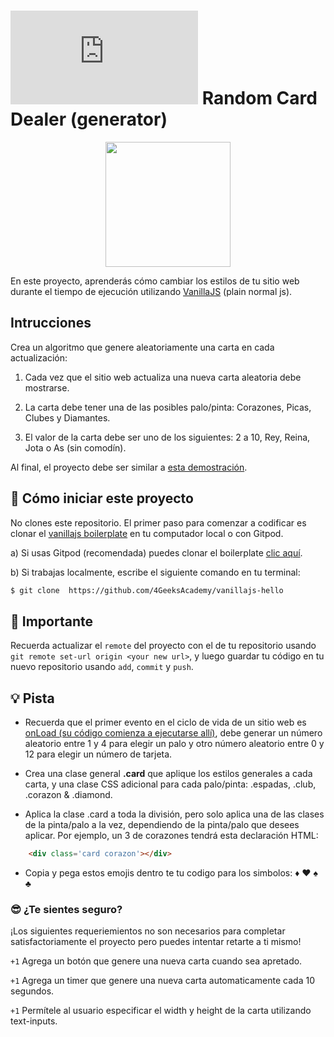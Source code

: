 # ![alt text](https://assets.breatheco.de/apis/img/images.php?blob&random&cat=icon&tags=breathecode,32)  Random Card Dealer (generator)

<p align="center">
<img height="200px" src="https://github.com/breatheco-de/exercise-random-card/blob/master/preview.gif?raw=true" />
</p>

En este proyecto, aprenderás cómo cambiar los estilos de tu sitio web durante el tiempo de ejecución utilizando [VanillaJS](https://stackoverflow.com/questions/20435653/what-is-vanillajs) (plain normal js).

## Intrucciones

Crea un algoritmo que genere aleatoriamente una carta en cada actualización:

1. Cada vez que el sitio web actualiza una nueva carta aleatoria debe mostrarse.

2. La carta debe tener una de las posibles palo/pinta: Corazones, Picas, Clubes y Diamantes.

3. El valor de la carta debe ser uno de los siguientes: 2 a 10, Rey, Reina, Jota o As (sin comodín).

Al final, el proyecto debe ser similar a [esta demostración](https://github.com/breatheco-de/exercise-random-card/blob/master/preview.gif?raw=true).

## 🌱  Cómo iniciar este proyecto

 No clones este repositorio. El primer paso para comenzar a codificar es clonar el [vanillajs boilerplate](https://github.com/4GeeksAcademy/vanillajs-hello) en tu computador local o con Gitpod.

a) Si usas Gitpod (recomendada) puedes clonar el boilerplate [clic aquí](https://github.com/4GeeksAcademy/vanillajs-hello).

b) Si trabajas localmente, escribe el siguiente comando en tu terminal: 

```sh
$ git clone  https://github.com/4GeeksAcademy/vanillajs-hello
```

## 🔎 Importante

Recuerda actualizar el `remote` del proyecto con el de tu repositorio usando `git remote set-url origin <your new url>`, y luego guardar tu código en tu nuevo repositorio usando `add`, `commit` y `push`.

## 💡 Pista

- Recuerda que el primer evento en el ciclo de vida de un sitio web es [onLoad (su código comienza a ejecutarse allí)](https://www.w3schools.com/jsref/event_onload.asp), debe generar un número aleatorio entre 1 y 4 para elegir un palo y otro número aleatorio entre 0 y 12 para elegir un número de tarjeta.

- Crea una clase general **.card** que aplique los estilos generales a cada carta, y una clase CSS adicional para cada palo/pinta: .espadas, .club, .corazon & .diamond.

- Aplica la clase .card a toda la división, pero solo aplica una de las clases de la pinta/palo a la vez, dependiendo de la pinta/palo que desees aplicar. Por ejemplo, un 3 de corazones tendrá esta declaración HTML:

```html
    <div class='card corazon'></div>
```

- Copia y pega estos emojis dentro te tu codigo para los simbolos: ♦ ♥ ♠ ♣

### 😎 ¿Te sientes seguro?

¡Los siguientes requeriemientos no son necesarios para completar satisfactoriamente el proyecto pero puedes intentar retarte a ti mismo!

`+1` Agrega un botón que genere una nueva carta cuando sea apretado.

`+1` Agrega un timer que genere una nueva carta automaticamente cada 10 segundos.

`+1` Permítele al usuario especificar el width y height de la carta utilizando text-inputs.
